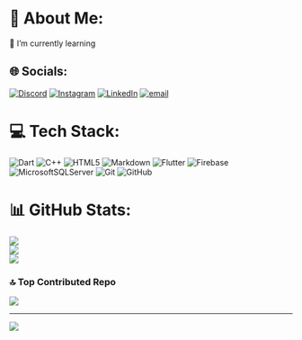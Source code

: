 # 💫 About Me:
🌱 I’m currently learning


## 🌐 Socials:
[![Discord](https://img.shields.io/badge/Discord-%237289DA.svg?logo=discord&logoColor=white)](https://discord.gg/abdallah22.) [![Instagram](https://img.shields.io/badge/Instagram-%23E4405F.svg?logo=Instagram&logoColor=white)](https://instagram.com/abdallah_m_o) [![LinkedIn](https://img.shields.io/badge/LinkedIn-%230077B5.svg?logo=linkedin&logoColor=white)](https://linkedin.com/in/abdallah-mohamed-0060692a7) [![email](https://img.shields.io/badge/Email-D14836?logo=gmail&logoColor=white)](mailto:abdallahmekkey22@gmail.com) 

# 💻 Tech Stack:
![Dart](https://img.shields.io/badge/dart-%230175C2.svg?style=plastic&logo=dart&logoColor=white) ![C++](https://img.shields.io/badge/c++-%2300599C.svg?style=plastic&logo=c%2B%2B&logoColor=white) ![HTML5](https://img.shields.io/badge/html5-%23E34F26.svg?style=plastic&logo=html5&logoColor=white) ![Markdown](https://img.shields.io/badge/markdown-%23000000.svg?style=plastic&logo=markdown&logoColor=white) ![Flutter](https://img.shields.io/badge/Flutter-%2302569B.svg?style=plastic&logo=Flutter&logoColor=white) ![Firebase](https://img.shields.io/badge/firebase-a08021?style=plastic&logo=firebase&logoColor=ffcd34) ![MicrosoftSQLServer](https://img.shields.io/badge/Microsoft%20SQL%20Server-CC2927?style=plastic&logo=microsoft%20sql%20server&logoColor=white) ![Git](https://img.shields.io/badge/git-%23F05033.svg?style=plastic&logo=git&logoColor=white) ![GitHub](https://img.shields.io/badge/github-%23121011.svg?style=plastic&logo=github&logoColor=white)
# 📊 GitHub Stats:
![](https://github-readme-stats.vercel.app/api?username=Abdallah229&theme=dark&hide_border=false&include_all_commits=true&count_private=false)<br/>
![](https://nirzak-streak-stats.vercel.app/?user=Abdallah229&theme=dark&hide_border=false)<br/>
![](https://github-readme-stats.vercel.app/api/top-langs/?username=Abdallah229&theme=dark&hide_border=false&include_all_commits=true&count_private=false&layout=compact)

### 🔝 Top Contributed Repo
![](https://github-contributor-stats.vercel.app/api?username=Abdallah229&limit=5&theme=prussian&combine_all_yearly_contributions=true)

---
[![](https://visitcount.itsvg.in/api?id=Abdallah229&icon=0&color=0)](https://visitcount.itsvg.in)

<!-- Proudly created with GPRM ( https://gprm.itsvg.in ) -->
